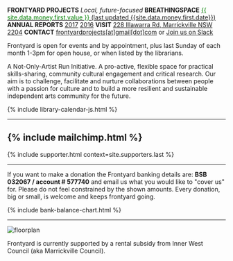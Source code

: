 ---
---

**FRONTYARD PROJECTS** *Local, future-focused*
**BREATHINGSPACE** <a href='#moneygraph' title='What is BreathingSpace?'><span style="color:green">{{ site.data.money.first.value }}</span> (last updated {{site.data.money.first.date}})</a>
**ANNUAL REPORTS** [2017](/20180226_FY_StatementsNotes2017.pdf) [2016](/20170320_FY_StatementsNotes2016.pdf)
**VISIT** [228 Illawarra Rd, Marrickville NSW 2204](https://www.google.com.au/maps/place/228+Illawarra+Rd,+Marrickville+NSW+2204/data=!4m2!3m1!1s0x6b12b0643971d4cf:0xfd04759e18342c41?sa=X&ved=0ahUKEwi7wbr6tt_KAhWo26YKHa5iDxkQ8gEIGzAA)
**CONTACT** [frontyardprojects[at]gmail[dot]com](mailto:frontyardprojects@gmail.com) or [Join us on Slack](https://frontyard-slackin.herokuapp.com/)

Frontyard is open for events and by appointment, plus last Sunday of each month 1-3pm for open house, or when listed by the librarians.

A Not-Only-Artist Run Initiative. A pro-active, flexible space for practical skills-sharing, community cultural engagement and critical research. Our aim is to challenge, facilitate and nurture collaborations between people with a passion for culture and to build a more resilient and sustainable independent arts community for the future.

{% include library-calendar-js.html %}

-------
{% include mailchimp.html %}
------

{% include supporter.html context=site.supporters.last %}

-----

If you want to make a donation the Frontyard banking details are:
**BSB 032067 / account # 577740**
and email us what you would like to "cover us" for. Please do not feel constrained by the shown amounts. Every donation, big or small, is welcome and keeps frontyard going.

{% include bank-balance-chart.html %}

------

![floorplan](/images/floorplan.jpg)

Frontyard is currently supported by a rental subsidy from Inner West Council (aka Marrickville Council).
